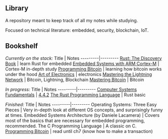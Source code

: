 ## Library

A repository meant to keep track of all my notes while studying. 

Focused on technical literature: embedded, security, blockchain, IoT.

## Bookshelf

_Currently on the stack:_
Title |  Notes
---------|---------
[Rust: The Discovery Book](https://docs.rust-embedded.org/discovery/index.html) | learn Rust for embedded
[Embedded Systems with ARM Cortex-M](https://www.amazon.nl/EMBEDDED-SYSTEMS-ARM-CORTEX-Third/dp/0982692668/ref=asc_df_0982692668/?tag=nlshogostdde-21&linkCode=df0&hvadid=454803874950&hvpos=&hvnetw=g&hvrand=17584807861468328226&hvpone=&hvptwo=&hvqmt=&hvdev=c&hvdvcmdl=&hvlocint=&hvlocphy=1001004&hvtargid=pla-431508062154&psc=1) | Cortex-M in-depth study 
[Programming Bitcoin](https://www.amazon.com/Programming-Bitcoin-Learn-Program-Scratch/dp/1492031496) | learning how bitcoin works under the hood
[Art of Electronics](https://artofelectronics.net/) | electronics
[Mastering the Lightning Network](https://github.com/lnbook/lnbook) | Bitcoin, Lightning, Blockchain
[Mastering Bitcoin](https://github.com/bitcoinbook/bitcoinbook) | Bitcoin


_In progress:_
Title |  Notes
---------|---------
[Computer Systems Fundamentals](https://w3.cs.jmu.edu/kirkpams/OpenCSF/Books/csf/html/index.html) | [4.4.2](https://w3.cs.jmu.edu/kirkpams/OpenCSF/Books/csf/html/Sockets.html#client-socket-interface)
[The Rust Programming Language](https://doc.rust-lang.org/book/title-page.html) | Rust basic


_Finished:_
Title |  Notes
---------|---------
 Operating Systems: Three Easy Pieces | Very in-depth look at different OS concepts, and surprisingly funny at times.
 Embedded Systems Architecture (by Daniele Lacamera) | Covers most of the basics that are necessary for embedded programming, recommended. 
 The C Programming Language | A classic on C. 
 [Programming Bitcoin](https://www.amazon.com/Programming-Bitcoin-Learn-Program-Scratch/dp/1492031496) | read until ch7 (know how to make a transaction)
 